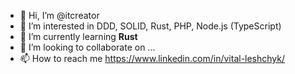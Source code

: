 - 👋 Hi, I’m @itcreator
- 👀 I’m interested in DDD, SOLID, Rust, PHP, Node.js (TypeScript)
- 🌱 I’m currently learning **Rust**
- 💞️ I’m looking to collaborate on ...
- 📫 How to reach me https://www.linkedin.com/in/vital-leshchyk/

<!---
itcreator/itcreator is a ✨ special ✨ repository because its `README.md` (this file) appears on your GitHub profile.
You can click the Preview link to take a look at your changes.
--->
